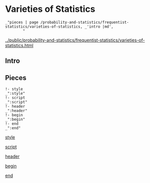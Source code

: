# Varieties of Statistics

    _"pieces | page /probability-and-statistics/frequentist-statistics/varieties-of-statistics, _'intro |md',
            "

[../public/probability-and-statistics/frequentist-statistics/varieties-of-statistics.html](# "save:")


## Intro

## Pieces

    !- style
    _":style"
    !- script
    _":script"
    !- header
    _":header"
    !- begin
    _":begin"
    !- end
    _":end"

[style]() 

[script]()

[header]()

[begin]()

[end]()

